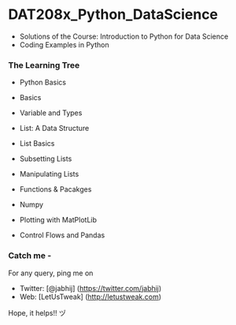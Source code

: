 # DAT208x_Python_DataScience

- Solutions of the Course: Introduction to Python for Data Science
- Coding Examples in Python

### The Learning Tree

- Python Basics
 - Basics
 - Variable and Types
 
- List: A Data Structure 
 - List Basics
 - Subsetting Lists
 - Manipulating Lists
 
- Functions & Pacakges
- Numpy
- Plotting with MatPlotLib
- Control Flows and Pandas

### Catch me -

For any query, ping me on 
- Twitter: [@jabhij] (https://twitter.com/jabhij)
- Web: [LetUsTweak] (http://letustweak.com)

Hope, it helps!!  ヅ
